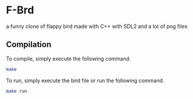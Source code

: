 # F-Brd
a funny clone of flappy bird made with C++ with SDL2 and a lot of png files
## Compilation
To compile, simply execute the following command.

```bash
make
```
To run, simply execute the bird file or run the following command.

```bash
make run
```
